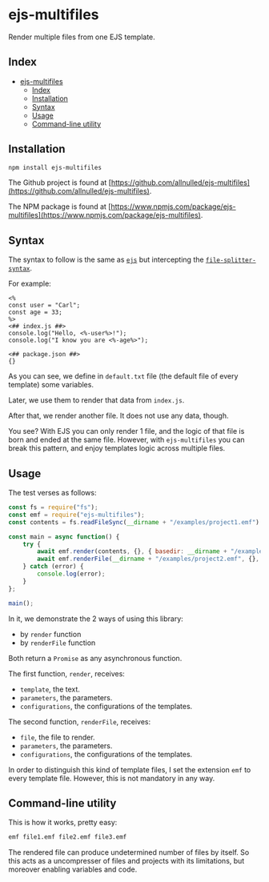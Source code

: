 # ejs-multifiles

Render multiple files from one EJS template.

## Index

- [ejs-multifiles](#ejs-multifiles)
  - [Index](#index)
  - [Installation](#installation)
  - [Syntax](#syntax)
  - [Usage](#usage)
  - [Command-line utility](#command-line-utility)

## Installation

```sh
npm install ejs-multifiles
```

The Github project is found at [https://github.com/allnulled/ejs-multifiles](https://github.com/allnulled/ejs-multifiles).

The NPM package is found at [https://www.npmjs.com/package/ejs-multifiles](https://www.npmjs.com/package/ejs-multifiles).

## Syntax

The syntax to follow is the same as [`ejs`](https://ejs.co/#docs) but intercepting the [`file-splitter-syntax`](https://github.com/allnulled/file-splitter-syntax).

For example:

```
<%
const user = "Carl";
const age = 33;
%>
<## index.js ##>
console.log("Hello, <%-user%>!");
console.log("I know you are <%-age%>");

<## package.json ##>
{}
```

As you can see, we define in `default.txt` file (the default file of every template) some variables.

Later, we use them to render that data from `index.js`.

After that, we render another file. It does not use any data, though.

You see? With EJS you can only render 1 file, and the logic of that file is born and ended at the same file. However, with `ejs-multifiles` you can break this pattern, and enjoy templates logic across multiple files.

## Usage

The test verses as follows:

```js
const fs = require("fs");
const emf = require("ejs-multifiles");
const contents = fs.readFileSync(__dirname + "/examples/project1.emf").toString();

const main = async function() {
    try {
        await emf.render(contents, {}, { basedir: __dirname + "/examples/project1" });
        await emf.renderFile(__dirname + "/examples/project2.emf", {}, {});
    } catch (error) {
        console.log(error);
    }
};

main();
```

In it, we demonstrate the 2 ways of using this library:
 
  - by `render` function
  - by `renderFile` function

Both return a `Promise` as any asynchronous function.

The first function, `render`, receives:
  - `template`, the text.
  - `parameters`, the parameters.
  - `configurations`, the configurations of the templates.

The second function, `renderFile`, receives:
  - `file`, the file to render.
  - `parameters`, the parameters.
  - `configurations`, the configurations of the templates.

In order to distinguish this kind of template files, I set the extension `emf` to every template file. However, this is not mandatory in any way.

## Command-line utility

This is how it works, pretty easy:

```sh
emf file1.emf file2.emf file3.emf
```

The rendered file can produce undetermined number of files by itself. So this acts as a uncompresser of files and projects with its limitations, but moreover enabling variables and code.